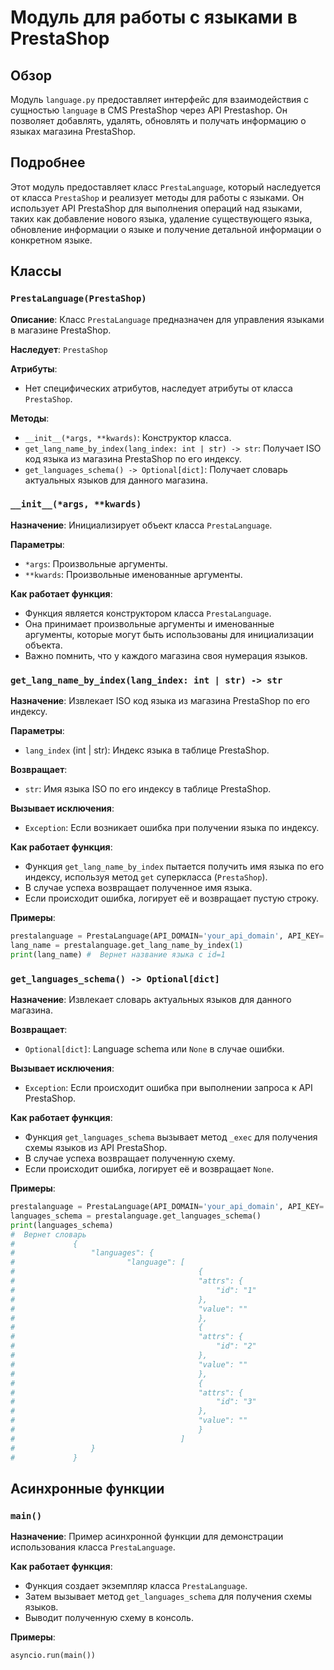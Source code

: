 # Модуль для работы с языками в PrestaShop

## Обзор

Модуль `language.py` предоставляет интерфейс для взаимодействия с сущностью `language` в CMS PrestaShop через API Prestashop. Он позволяет добавлять, удалять, обновлять и получать информацию о языках магазина PrestaShop.

## Подробнее

Этот модуль предоставляет класс `PrestaLanguage`, который наследуется от класса `PrestaShop` и реализует методы для работы с языками. Он использует API PrestaShop для выполнения операций над языками, таких как добавление нового языка, удаление существующего языка, обновление информации о языке и получение детальной информации о конкретном языке.

## Классы

### `PrestaLanguage(PrestaShop)`

**Описание**: Класс `PrestaLanguage` предназначен для управления языками в магазине PrestaShop.

**Наследует**: `PrestaShop`

**Атрибуты**:
- Нет специфических атрибутов, наследует атрибуты от класса `PrestaShop`.

**Методы**:
- `__init__(*args, **kwards)`: Конструктор класса.
- `get_lang_name_by_index(lang_index: int | str) -> str`: Получает ISO код языка из магазина PrestaShop по его индексу.
- `get_languages_schema() -> Optional[dict]`: Получает словарь актуальных языков для данного магазина.

### `__init__(*args, **kwards)`

**Назначение**: Инициализирует объект класса `PrestaLanguage`.

**Параметры**:
- `*args`: Произвольные аргументы.
- `**kwards`: Произвольные именованные аргументы.

**Как работает функция**:
- Функция является конструктором класса `PrestaLanguage`.
- Она принимает произвольные аргументы и именованные аргументы, которые могут быть использованы для инициализации объекта.
- Важно помнить, что у каждого магазина своя нумерация языков.

### `get_lang_name_by_index(lang_index: int | str) -> str`

**Назначение**: Извлекает ISO код языка из магазина PrestaShop по его индексу.

**Параметры**:
- `lang_index` (int | str): Индекс языка в таблице PrestaShop.

**Возвращает**:
- `str`: Имя языка ISO по его индексу в таблице PrestaShop.

**Вызывает исключения**:
- `Exception`: Если возникает ошибка при получении языка по индексу.

**Как работает функция**:
- Функция `get_lang_name_by_index` пытается получить имя языка по его индексу, используя метод `get` суперкласса (`PrestaShop`).
- В случае успеха возвращает полученное имя языка.
- Если происходит ошибка, логирует её и возвращает пустую строку.

**Примеры**:
```python
prestalanguage = PrestaLanguage(API_DOMAIN='your_api_domain', API_KEY='your_api_key')
lang_name = prestalanguage.get_lang_name_by_index(1)
print(lang_name) #  Вернет название языка с id=1
```

### `get_languages_schema() -> Optional[dict]`

**Назначение**: Извлекает словарь актуальных языков для данного магазина.

**Возвращает**:
- `Optional[dict]`: Language schema или `None` в случае ошибки.

**Вызывает исключения**:
- `Exception`: Если происходит ошибка при выполнении запроса к API PrestaShop.

**Как работает функция**:
- Функция `get_languages_schema` вызывает метод `_exec` для получения схемы языков из API PrestaShop.
- В случае успеха возвращает полученную схему.
- Если происходит ошибка, логирует её и возвращает `None`.

**Примеры**:

```python
prestalanguage = PrestaLanguage(API_DOMAIN='your_api_domain', API_KEY='your_api_key')
languages_schema = prestalanguage.get_languages_schema()
print(languages_schema)
#  Вернет словарь
#             {
#                 "languages": {
#                         "language": [
#                                         {
#                                         "attrs": {
#                                             "id": "1"
#                                         },
#                                         "value": ""
#                                         },
#                                         {
#                                         "attrs": {
#                                             "id": "2"
#                                         },
#                                         "value": ""
#                                         },
#                                         {
#                                         "attrs": {
#                                             "id": "3"
#                                         },
#                                         "value": ""
#                                         }
#                                     ]
#                 }
#             }
```

## Асинхронные функции

### `main()`

**Назначение**: Пример асинхронной функции для демонстрации использования класса `PrestaLanguage`.

**Как работает функция**:

- Функция создает экземпляр класса `PrestaLanguage`.
- Затем вызывает метод `get_languages_schema` для получения схемы языков.
- Выводит полученную схему в консоль.

**Примеры**:

```python
asyncio.run(main())
```